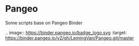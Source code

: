 # Pangeo
Some scripts base on Pangeo Binder

.. image:: https://binder.pangeo.io/badge_logo.svg
 :target: https://binder.pangeo.io/v2/gh/LemingVan/Pangeo.git/master
